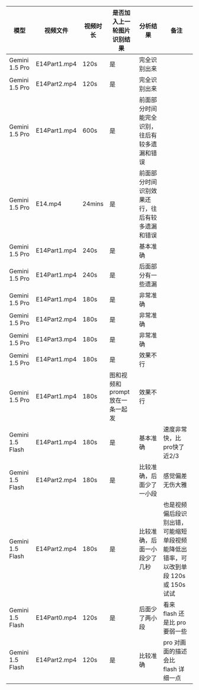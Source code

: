 | 模型 | 视频文件 | 视频时长 | 是否加入上一轮图片识别结果 | 分析结果 | 备注 |
|------|----------|----------|--------------|----------|------|
| Gemini 1.5 Pro | E14Part1.mp4 | 120s| 是 | 完全识别出来 |  |
| Gemini 1.5 Pro | E14Part2.mp4 | 120s | 是 | 完全识别出来 |  |
| Gemini 1.5 Pro | E14Part1.mp4 | 600s | 是 | 前面部分时间能完全识别，往后有较多遗漏和错误 |  |
| Gemini 1.5 Pro | E14.mp4 | 24mins | 是 | 前面部分时间识别效果还行，往后有较多遗漏和错误 |  |
| Gemini 1.5 Pro | E14Part1.mp4 | 240s | 是 | 基本准确 |  |
| Gemini 1.5 Pro | E14Part1.mp4 | 240s | 是 | 后面部分有一些遗漏 |  |
| Gemini 1.5 Pro | E14Part1.mp4 | 180s | 是 | 非常准确 |  |
| Gemini 1.5 Pro | E14Part2.mp4 | 180s | 是 | 非常准确 |  |
| Gemini 1.5 Pro | E14Part3.mp4 | 180s | 是 | 非常准确 |  |
| Gemini 1.5 Pro | E14Part1.mp4 | 180s | 是 | 效果不行 |  |
| Gemini 1.5 Pro | E14Part1.mp4 | 180s | 图和视频和prompt放在一条一起发 | 效果不行 |  |
| Gemini 1.5 Flash | E14Part1.mp4 | 180s | 是 | 基本准确 | 速度非常快，比pro快了近2/3 |
| Gemini 1.5 Flash | E14Part2.mp4 | 180s | 是 | 比较准确，后面少了一小段 | 感觉偏差无伤大雅 |
| Gemini 1.5 Flash | E14Part2.mp4 | 180s | 是 | 比较准确，后面一小段少了几秒 | 也是视频偏后段识别出错，可能缩短单段视频能降低出错率，可以改到单段 120s 或 150s 试试 |
| Gemini 1.5 Flash | E14Part0.mp4 | 120s | 是 | 后面少了两小段 | 看来 flash 还是比 pro 要弱一些 |
| Gemini 1.5 Flash | E14Part2.mp4 | 120s | 是 | 比较准确 | pro 对画面的描述会比 flash 详细一点 |

